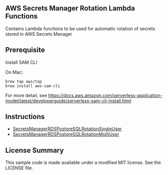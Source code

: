 ## AWS Secrets Manager Rotation Lambda Functions

Contains Lambda functions to be used for automatic rotation of secrets stored in AWS Secrets Manager

## Prerequisite

Install SAM CLI

On Mac:
```
brew tap aws/tap
brew install aws-sam-cli
```

For more detail, see
https://docs.aws.amazon.com/serverless-application-model/latest/developerguide/serverless-sam-cli-install.html

## Instructions
- [SecretsManagerRDSPostgreSQLRotationSingleUser](./SecretsManagerRDSPostgreSQLRotationSingleUser)
- [SecretsManagerRDSPostgreSQLRotationMultiUser](./SecretsManagerRDSPostgreSQLRotationMultiUser)

## License Summary

This sample code is made available under a modified MIT license. See the LICENSE file.
